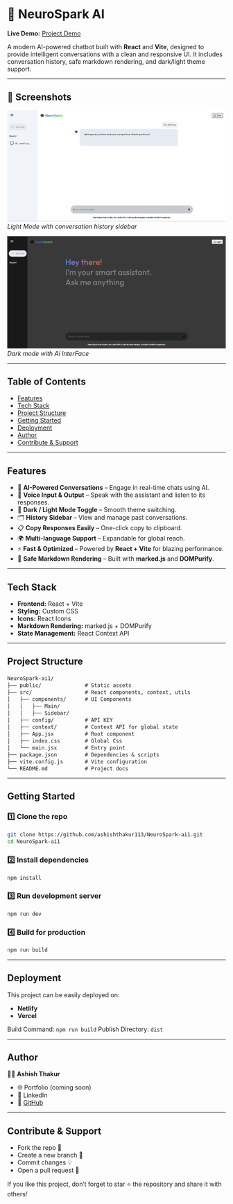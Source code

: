 # 🤖 NeuroSpark AI

**Live Demo:** [Project Demo](https://neurospark-ai1.netlify.app/) 

A modern AI-powered chatbot built with **React** and **Vite**, designed to provide intelligent conversations with a clean and responsive UI. It includes conversation history, safe markdown rendering, and dark/light theme support.

---
## 📸 Screenshots  

![Light Mode ](https://github.com/ashishthakur113/NeuroSpark-ai1/blob/5e23578ba20ed29bcf9603d5066a30384997f1b4/public/LightMode.png)  
*Light Mode with  conversation history sidebar*

![Dark Mode + Chat InterFace](https://github.com/ashishthakur113/NeuroSpark-ai1/blob/5e23578ba20ed29bcf9603d5066a30384997f1b4/public/DarkMode.png)  
*Dark mode with Ai InterFace*

---

## Table of Contents

* [Features](#features)
* [Tech Stack](#tech-stack)
* [Project Structure](#project-structure)
* [Getting Started](#getting-started)
* [Deployment](#deployment)
* [Author](#author)
* [Contribute & Support](#contribute--support)


---

## Features

* 🧠 **AI-Powered Conversations** – Engage in real-time chats using AI.
* 🎤 **Voice Input & Output** – Speak with the assistant and listen to its responses.
* 🌙 **Dark / Light Mode Toggle** – Smooth theme switching.
* 🗂️ **History Sidebar** – View and manage past conversations.
* 📋 **Copy Responses Easily** – One-click copy to clipboard.
* 🌍 **Multi-language Support** – Expandable for global reach.
* ⚡ **Fast & Optimized** – Powered by **React + Vite** for blazing performance.
* 🧼 **Safe Markdown Rendering** – Built with **marked.js** and **DOMPurify**.

---

## Tech Stack

* **Frontend:** React + Vite
* **Styling:** Custom CSS
* **Icons:** React Icons
* **Markdown Rendering:** marked.js + DOMPurify
* **State Management:** React Context API

---

## Project Structure

```text
NeuroSpark-ai1/
├── public/              # Static assets
├── src/                 # React components, context, utils
│   ├── components/      # UI Components
│   │   ├── Main/
│   │   ├── Sidebar/
│   ├── config/          # API KEY
│   ├── context/         # Context API for global state      
│   ├── App.jsx          # Root component
│   ├── index.css        # Global Css    
│   └── main.jsx         # Entry point
├── package.json         # Dependencies & scripts
├── vite.config.js       # Vite configuration
└── README.md            # Project docs
```

---

## Getting Started

### 1️⃣ Clone the repo

```bash
git clone https://github.com/ashishthakur113/NeuroSpark-ai1.git
cd NeuroSpark-ai1
```

### 2️⃣ Install dependencies

```bash
npm install
```

### 3️⃣ Run development server

```bash
npm run dev
```

### 4️⃣ Build for production

```bash
npm run build
```

---

## Deployment

This project can be easily deployed on:

* **Netlify**
* **Vercel**

Build Command: `npm run build`
Publish Directory: `dist`

---

## Author

👨‍💻 **Ashish Thakur**

* 🌐 Portfolio (coming soon)
* 💼 LinkedIn
* 🐙 [GitHub](https://github.com/ashishthakur113)

---

## Contribute & Support

* Fork the repo 🍴
* Create a new branch 🌿
* Commit changes 💡
* Open a pull request 🚀

If you like this project, don’t forget to star ⭐ the repository and share it with others!
